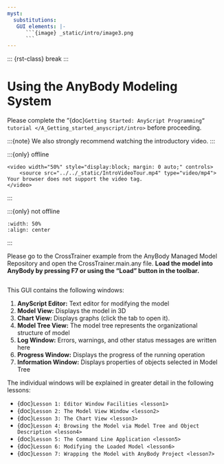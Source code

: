 ```yaml
---
myst:
  substitutions:
   GUI elements: |-
      ```{image} _static/intro/image3.png
      ```
---
```

::: {rst-class} break
:::


# Using the AnyBody Modeling System

Please complete the “{doc}`Getting Started: AnyScript Programming” tutorial </A_Getting_started_anyscript/intro>`
before proceeding.

:::{note}
We also strongly recommend watching the introductory video.
:::

:::{only} offline 

```{raw} html
<video width="50%" style="display:block; margin: 0 auto;" controls>
    <source src="../../_static/IntroVideoTour.mp4" type="video/mp4">
Your browser does not support the video tag.
</video>
```
:::


:::{only} not offline

```{youtube} Y4H-8FMJlis
:width: 50%
:align: center

```
:::


Please go to the CrossTrainer example from the AnyBody Managed Model
Repository and open the CrossTrainer.main.any file. **Load the model
into AnyBody by pressing F7 or using the “Load” button in the toolbar.**

```{image} _static/intro/image3.png
```

This GUI contains the following windows:

1. **AnyScript Editor:** Text editor for modifying the model
2. **Model View:** Displays the model in 3D
3. **Chart View:** Displays graphs (click the tab to open it).
4. **Model Tree View:** The model tree represents the organizational
   structure of model
5. **Log Window:** Errors, warnings, and other status messages are
   written here
6. **Progress Window:** Displays the progress of the running operation
7. **Information Window:** Displays properties of objects selected in
   Model Tree

The individual windows will be explained in greater detail in the
following lessons:

- {doc}`Lesson 1: Editor Window Facilities <lesson1>`
- {doc}`Lesson 2: The Model View Window <lesson2>`
- {doc}`Lesson 3: The Chart View <lesson3>`
- {doc}`Lesson 4: Browsing the Model via Model Tree and Object Description <lesson4>`
- {doc}`Lesson 5: The Command Line Application <lesson5>`
- {doc}`Lesson 6: Modifying the Loaded Model <lesson6>`
- {doc}`Lesson 7: Wrapping the Model with AnyBody Project <lesson7>`


